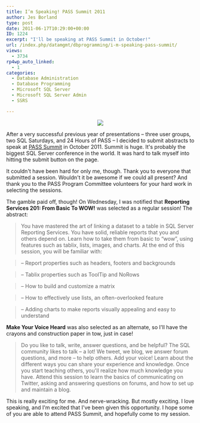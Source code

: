 ```yaml
---
title: I’m Speaking! PASS Summit 2011
author: Jes Borland
type: post
date: 2011-06-17T10:29:00+00:00
ID: 1224
excerpt: "I'll be speaking at PASS Summit in October!"
url: /index.php/datamgmt/dbprogramming/i-m-speaking-pass-summit/
views:
  - 3734
rp4wp_auto_linked:
  - 1
categories:
  - Database Administration
  - Database Programming
  - Microsoft SQL Server
  - Microsoft SQL Server Admin
  - SSRS

---
```

<p align="center">
  <img src="/wp-content/uploads/users/grrlgeek/PASS_2011_SpeakingButton_180x180-black.png?mtime=1308278113" />
</p>

After a very successful previous year of presentations – three user groups, two SQL Saturdays, and 24 Hours of PASS – I decided to submit abstracts to speak at [PASS Summit][1] in October 2011. Summit is huge. It's probably the biggest SQL Server conference in the world. It was hard to talk myself into hitting the submit button on the page. 

It couldn't have been hard for only me, though. Thank you to everyone that submitted a session. Wouldn't it be awesome if we could all present? And thank you to the PASS Program Committee volunteers for your hard work in selecting the sessions. 

The gamble paid off, though! On Wednesday, I was notified that **Reporting Services 201: From Basic To WOW!** was selected as a regular session! The abstract: 

> You have mastered the art of linking a dataset to a table in SQL Server Reporting Services. You have solid, reliable reports that you and others depend on. Learn how to take them from basic to “wow”, using features such as tablix, lists, images, and charts. At the end of this session, you will be familiar with:
  
> – Report properties such as headers, footers and backgrounds
  
> – Tablix properties such as ToolTip and NoRows
  
> – How to build and customize a matrix
  
> – How to effectively use lists, an often-overlooked feature
  
> – Adding charts to make reports visually appealing and easy to understand 

**Make Your Voice Heard** was also selected as an alternate, so I'll have the crayons and construction paper in tow, just in case! 

> Do you like to talk, write, answer questions, and be helpful? The SQL community likes to talk – a lot! We tweet, we blog, we answer forum questions, and more – to help others. Add your voice! Learn about the different ways you can share your experience and knowledge. Once you start teaching others, you'll realize how much knowledge you have. Attend this session to learn the basics of communicating on Twitter, asking and answering questions on forums, and how to set up and maintain a blog.

This is really exciting for me. And nerve-wracking. But mostly exciting. I love speaking, and I'm excited that I've been given this opportunity. I hope some of you are able to attend PASS Summit, and hopefully come to my session.

 [1]: http://www.sqlpass.org/summit/2011/